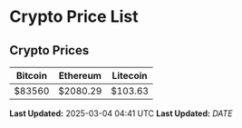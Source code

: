 # Crypto Price List

## Crypto Prices
| Bitcoin | Ethereum | Litecoin |
| ------- | -------- | -------- |
| $83560 | $2080.29 | $103.63 |
**Last Updated:** 2025-03-04 04:41 UTC
**Last Updated:** $DATE$
